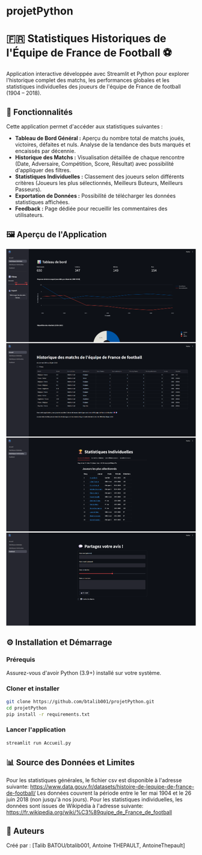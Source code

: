 # projetPython

# 🇫🇷 Statistiques Historiques de l'Équipe de France de Football ⚽

Application interactive développée avec Streamlit et Python pour explorer l'historique complet des matchs, les performances globales et les statistiques individuelles des joueurs de l'équipe de France de football (1904 – 2018).

## 🌟 Fonctionnalités

Cette application permet d'accéder aux statistiques suivantes :

*   **Tableau de Bord Général :** Aperçu du nombre total de matchs joués, victoires, défaites et nuls. Analyse de la tendance des buts marqués et encaissés par décennie.
*   **Historique des Matchs :** Visualisation détaillée de chaque rencontre (Date, Adversaire, Compétition, Score, Résultat) avec possibilité d'appliquer des filtres.
*   **Statistiques Individuelles :** Classement des joueurs selon différents critères (Joueurs les plus sélectionnés, Meilleurs Buteurs, Meilleurs Passeurs).
*   **Exportation de Données :** Possibilité de télécharger les données statistiques affichées.
*   **Feedback :** Page dédiée pour recueillir les commentaires des utilisateurs.

## 🖼️ Aperçu de l'Application

![Tableau de bord](image/captureAPP2.png)
![Historique des matchs](image/captureAPP.png)
![Statistiques individuelles](image/captureAPP3.png)
![Feedback](image/captureAPP4.png)

## ⚙️ Installation et Démarrage

### Prérequis

Assurez-vous d'avoir Python (3.9+) installé sur votre système.

### Cloner et installer

```bash
git clone https://github.com/btalib001/projetPython.git
cd projetPython
pip install -r requirements.txt
```

### Lancer l'application
```bash
streamlit run Accueil.py
```

## 📊 Source des Données et Limites

Pour les statistiques générales, le fichier csv est disponible à l'adresse suivante: https://www.data.gouv.fr/datasets/histoire-de-lequipe-de-france-de-football/
Les données couvrent la période entre le 1er mai 1904 et le 26 juin 2018 (non jusqu'à nos jours).
Pour les statistiques individuelles, les données sont issues de Wikipédia à l'adresse suivante: https://fr.wikipedia.org/wiki/%C3%89quipe_de_France_de_football


## 📝 Auteurs

Créé par : [Talib BATOU/btalib001, Antoine THEPAULT, AntoineThepault]






